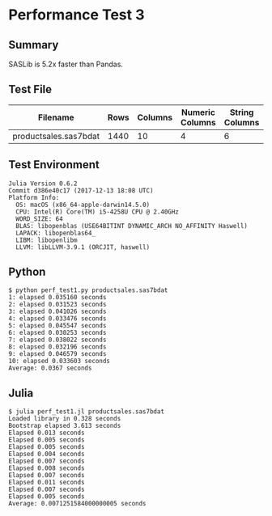 # Performance Test 3

## Summary

SASLib is 5.2x faster than Pandas.

## Test File

Filename             |Rows  |Columns|Numeric Columns|String Columns
---------------------|------|-------|---------------|--------------
productsales.sas7bdat|1440  |10     |4              |6

## Test Environment

```
Julia Version 0.6.2
Commit d386e40c17 (2017-12-13 18:08 UTC)
Platform Info:
  OS: macOS (x86_64-apple-darwin14.5.0)
  CPU: Intel(R) Core(TM) i5-4258U CPU @ 2.40GHz
  WORD_SIZE: 64
  BLAS: libopenblas (USE64BITINT DYNAMIC_ARCH NO_AFFINITY Haswell)
  LAPACK: libopenblas64_
  LIBM: libopenlibm
  LLVM: libLLVM-3.9.1 (ORCJIT, haswell)
```

## Python
```
$ python perf_test1.py productsales.sas7bdat 
1: elapsed 0.035160 seconds
2: elapsed 0.031523 seconds
3: elapsed 0.041026 seconds
4: elapsed 0.033476 seconds
5: elapsed 0.045547 seconds
6: elapsed 0.030253 seconds
7: elapsed 0.038022 seconds
8: elapsed 0.032196 seconds
9: elapsed 0.046579 seconds
10: elapsed 0.033603 seconds
Average: 0.0367 seconds
```

## Julia
```
$ julia perf_test1.jl productsales.sas7bdat 
Loaded library in 0.328 seconds
Bootstrap elapsed 3.613 seconds
Elapsed 0.013 seconds
Elapsed 0.005 seconds
Elapsed 0.005 seconds
Elapsed 0.004 seconds
Elapsed 0.007 seconds
Elapsed 0.008 seconds
Elapsed 0.007 seconds
Elapsed 0.011 seconds
Elapsed 0.007 seconds
Elapsed 0.005 seconds
Average: 0.0071251584000000005 seconds
```
